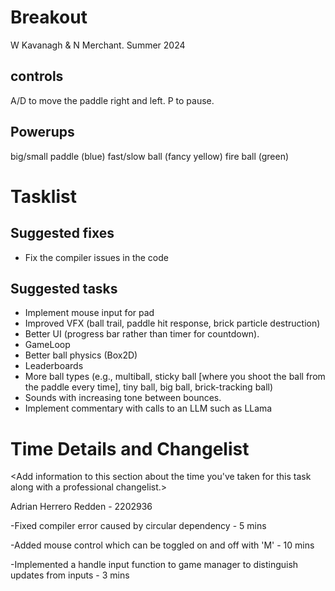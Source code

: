 # Breakout

W Kavanagh \& N Merchant. Summer 2024

## controls

A/D to move the paddle right and left.
P to pause.

## Powerups

big/small paddle (blue)
fast/slow ball (fancy yellow)
fire ball (green)

# Tasklist

## Suggested fixes

* Fix the compiler issues in the code



## Suggested tasks

* Implement mouse input for pad
* Improved VFX (ball trail, paddle hit response, brick particle destruction)
* Better UI (progress bar rather than timer for countdown).
* GameLoop
* Better ball physics (Box2D)
* Leaderboards
* More ball types (e.g., multiball, sticky ball \[where you shoot the ball from the paddle every time], tiny ball, big ball, brick-tracking ball)
* Sounds with increasing tone between bounces.
* Implement commentary with calls to an LLM such as LLama



# Time Details and Changelist

<Add information to this section about the time you've taken for this task along with a professional changelist.>



Adrian Herrero Redden - 2202936



-Fixed compiler error caused by circular dependency - 5 mins

-Added mouse control which can be toggled on and off with 'M' - 10 mins

-Implemented a handle input function to game manager to distinguish updates from inputs - 3 mins

